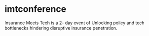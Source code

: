 # imtconference
   Insurance Meets Tech is a 2- day event of Unlocking policy and tech bottlenecks hindering disruptive insurance penetration.
